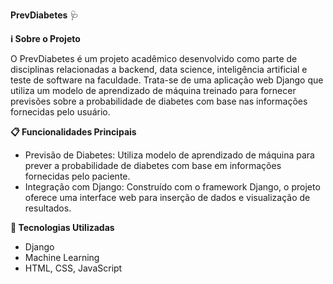 **PrevDiabetes** 🩺

**ℹ️ Sobre o Projeto**

O PrevDiabetes é um projeto acadêmico desenvolvido como parte de disciplinas relacionadas a backend, data science, inteligência artificial e teste de software na faculdade. Trata-se de uma aplicação web Django que utiliza um modelo de aprendizado de máquina treinado para fornecer previsões sobre a probabilidade de diabetes com base nas informações fornecidas pelo usuário.

**📋 Funcionalidades Principais**

- Previsão de Diabetes: Utiliza modelo de aprendizado de máquina para prever a probabilidade de diabetes com base em informações fornecidas pelo paciente.
- Integração com Django: Construído com o framework Django, o projeto oferece uma interface web para inserção de dados e visualização de resultados.

**🤖 Tecnologias Utilizadas**

- Django
- Machine Learning
- HTML, CSS, JavaScript
